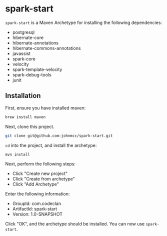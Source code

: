 # spark-start

`spark-start` is a Maven Archetype for installing the following dependencies:

- postgresql
- hibernate-core
- hibernate-annotations
- hibernate-commons-annotations
- javassist
- spark-core
- velocity
- spark-template-velocity
- spark-debug-tools
- junit

## Installation

First, ensure you have installed maven:

```bash
brew install maven
```

Next, clone this project.

```bash
git clone git@github.com:johnmcc/spark-start.git
```

`cd` into the project, and install the archetype:

```bash
mvn install
```

Next, perform the following steps:

- Click "Create new project"
- Click "Create from archetype"
- Click "Add Archetype"

Enter the following information:

- GroupId: com.codeclan
- ArtifactId: spark-start
- Version: 1.0-SNAPSHOT

Click "OK", and the archetype should be installed. You can now use `spark-start`.

